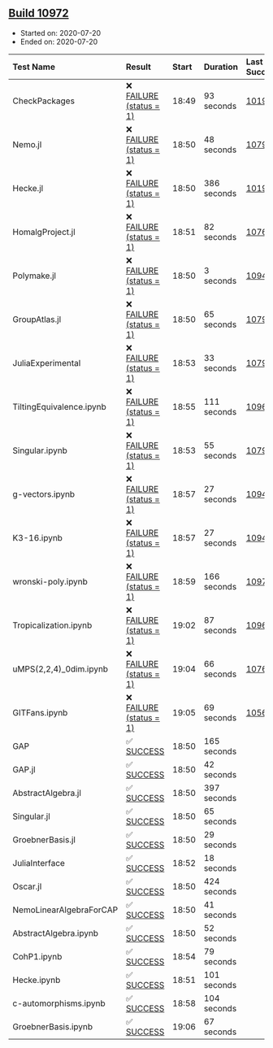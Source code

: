 ## [Build 10972](https://oscarci.mathematik.uni-kl.de/job/oscar/10972/)

* Started on: 2020-07-20
* Ended on: 2020-07-20

| Test Name    | Result | Start | Duration | Last Success | First Failure |
|:-------------|:-------|:------|:---------|:-------------|:--------------|
| CheckPackages | ❌ [FAILURE (status = 1)](https://oscarci.mathematik.uni-kl.de/job/oscar/10972/artifact/logs/build-10972/CheckPackages.log) | 18:49 | 93 seconds | [10197](https://oscarci.mathematik.uni-kl.de/job/oscar/10197/) | [10198](https://oscarci.mathematik.uni-kl.de/job/oscar/10198/) |
| Nemo.jl | ❌ [FAILURE (status = 1)](https://oscarci.mathematik.uni-kl.de/job/oscar/10972/artifact/logs/build-10972/Nemo.jl.log) | 18:50 | 48 seconds | [10790](https://oscarci.mathematik.uni-kl.de/job/oscar/10790/) | [10791](https://oscarci.mathematik.uni-kl.de/job/oscar/10791/) |
| Hecke.jl | ❌ [FAILURE (status = 1)](https://oscarci.mathematik.uni-kl.de/job/oscar/10972/artifact/logs/build-10972/Hecke.jl.log) | 18:50 | 386 seconds | [10197](https://oscarci.mathematik.uni-kl.de/job/oscar/10197/) | [10198](https://oscarci.mathematik.uni-kl.de/job/oscar/10198/) |
| HomalgProject.jl | ❌ [FAILURE (status = 1)](https://oscarci.mathematik.uni-kl.de/job/oscar/10972/artifact/logs/build-10972/HomalgProject.jl.log) | 18:51 | 82 seconds | [10765](https://oscarci.mathematik.uni-kl.de/job/oscar/10765/) | [10766](https://oscarci.mathematik.uni-kl.de/job/oscar/10766/) |
| Polymake.jl | ❌ [FAILURE (status = 1)](https://oscarci.mathematik.uni-kl.de/job/oscar/10972/artifact/logs/build-10972/Polymake.jl.log) | 18:50 | 3 seconds | [10948](https://oscarci.mathematik.uni-kl.de/job/oscar/10948/) | [10949](https://oscarci.mathematik.uni-kl.de/job/oscar/10949/) |
| GroupAtlas.jl | ❌ [FAILURE (status = 1)](https://oscarci.mathematik.uni-kl.de/job/oscar/10972/artifact/logs/build-10972/GroupAtlas.jl.log) | 18:50 | 65 seconds | [10790](https://oscarci.mathematik.uni-kl.de/job/oscar/10790/) | [10791](https://oscarci.mathematik.uni-kl.de/job/oscar/10791/) |
| JuliaExperimental | ❌ [FAILURE (status = 1)](https://oscarci.mathematik.uni-kl.de/job/oscar/10972/artifact/logs/build-10972/JuliaExperimental.log) | 18:53 | 33 seconds | [10790](https://oscarci.mathematik.uni-kl.de/job/oscar/10790/) | [10791](https://oscarci.mathematik.uni-kl.de/job/oscar/10791/) |
| TiltingEquivalence.ipynb | ❌ [FAILURE (status = 1)](https://oscarci.mathematik.uni-kl.de/job/oscar/10972/artifact/logs/build-10972/TiltingEquivalence.ipynb.log) | 18:55 | 111 seconds | [10962](https://oscarci.mathematik.uni-kl.de/job/oscar/10962/) | [10963](https://oscarci.mathematik.uni-kl.de/job/oscar/10963/) |
| Singular.ipynb | ❌ [FAILURE (status = 1)](https://oscarci.mathematik.uni-kl.de/job/oscar/10972/artifact/logs/build-10972/Singular.ipynb.log) | 18:53 | 55 seconds | [10790](https://oscarci.mathematik.uni-kl.de/job/oscar/10790/) | [10791](https://oscarci.mathematik.uni-kl.de/job/oscar/10791/) |
| g-vectors.ipynb | ❌ [FAILURE (status = 1)](https://oscarci.mathematik.uni-kl.de/job/oscar/10972/artifact/logs/build-10972/g-vectors.ipynb.log) | 18:57 | 27 seconds | [10948](https://oscarci.mathematik.uni-kl.de/job/oscar/10948/) | [10949](https://oscarci.mathematik.uni-kl.de/job/oscar/10949/) |
| K3-16.ipynb | ❌ [FAILURE (status = 1)](https://oscarci.mathematik.uni-kl.de/job/oscar/10972/artifact/logs/build-10972/K3-16.ipynb.log) | 18:57 | 27 seconds | [10948](https://oscarci.mathematik.uni-kl.de/job/oscar/10948/) | [10949](https://oscarci.mathematik.uni-kl.de/job/oscar/10949/) |
| wronski-poly.ipynb | ❌ [FAILURE (status = 1)](https://oscarci.mathematik.uni-kl.de/job/oscar/10972/artifact/logs/build-10972/wronski-poly.ipynb.log) | 18:59 | 166 seconds | [10971](https://oscarci.mathematik.uni-kl.de/job/oscar/10971/) | [10972](https://oscarci.mathematik.uni-kl.de/job/oscar/10972/) |
| Tropicalization.ipynb | ❌ [FAILURE (status = 1)](https://oscarci.mathematik.uni-kl.de/job/oscar/10972/artifact/logs/build-10972/Tropicalization.ipynb.log) | 19:02 | 87 seconds | [10968](https://oscarci.mathematik.uni-kl.de/job/oscar/10968/) | [10969](https://oscarci.mathematik.uni-kl.de/job/oscar/10969/) |
| uMPS(2,2,4)_0dim.ipynb | ❌ [FAILURE (status = 1)](https://oscarci.mathematik.uni-kl.de/job/oscar/10972/artifact/logs/build-10972/uMPS-2-2-4-_0dim.ipynb.log) | 19:04 | 66 seconds | [10765](https://oscarci.mathematik.uni-kl.de/job/oscar/10765/) | [10766](https://oscarci.mathematik.uni-kl.de/job/oscar/10766/) |
| GITFans.ipynb | ❌ [FAILURE (status = 1)](https://oscarci.mathematik.uni-kl.de/job/oscar/10972/artifact/logs/build-10972/GITFans.ipynb.log) | 19:05 | 69 seconds | [10566](https://oscarci.mathematik.uni-kl.de/job/oscar/10566/) | [10567](https://oscarci.mathematik.uni-kl.de/job/oscar/10567/) |
| GAP | ✅ [SUCCESS](https://oscarci.mathematik.uni-kl.de/job/oscar/10972/artifact/logs/build-10972/GAP.log) | 18:50 | 165 seconds |  |  |
| GAP.jl | ✅ [SUCCESS](https://oscarci.mathematik.uni-kl.de/job/oscar/10972/artifact/logs/build-10972/GAP.jl.log) | 18:50 | 42 seconds |  |  |
| AbstractAlgebra.jl | ✅ [SUCCESS](https://oscarci.mathematik.uni-kl.de/job/oscar/10972/artifact/logs/build-10972/AbstractAlgebra.jl.log) | 18:50 | 397 seconds |  |  |
| Singular.jl | ✅ [SUCCESS](https://oscarci.mathematik.uni-kl.de/job/oscar/10972/artifact/logs/build-10972/Singular.jl.log) | 18:50 | 65 seconds |  |  |
| GroebnerBasis.jl | ✅ [SUCCESS](https://oscarci.mathematik.uni-kl.de/job/oscar/10972/artifact/logs/build-10972/GroebnerBasis.jl.log) | 18:50 | 29 seconds |  |  |
| JuliaInterface | ✅ [SUCCESS](https://oscarci.mathematik.uni-kl.de/job/oscar/10972/artifact/logs/build-10972/JuliaInterface.log) | 18:52 | 18 seconds |  |  |
| Oscar.jl | ✅ [SUCCESS](https://oscarci.mathematik.uni-kl.de/job/oscar/10972/artifact/logs/build-10972/Oscar.jl.log) | 18:50 | 424 seconds |  |  |
| NemoLinearAlgebraForCAP | ✅ [SUCCESS](https://oscarci.mathematik.uni-kl.de/job/oscar/10972/artifact/logs/build-10972/NemoLinearAlgebraForCAP.log) | 18:50 | 41 seconds |  |  |
| AbstractAlgebra.ipynb | ✅ [SUCCESS](https://oscarci.mathematik.uni-kl.de/job/oscar/10972/artifact/logs/build-10972/AbstractAlgebra.ipynb.log) | 18:50 | 52 seconds |  |  |
| CohP1.ipynb | ✅ [SUCCESS](https://oscarci.mathematik.uni-kl.de/job/oscar/10972/artifact/logs/build-10972/CohP1.ipynb.log) | 18:54 | 79 seconds |  |  |
| Hecke.ipynb | ✅ [SUCCESS](https://oscarci.mathematik.uni-kl.de/job/oscar/10972/artifact/logs/build-10972/Hecke.ipynb.log) | 18:51 | 101 seconds |  |  |
| c-automorphisms.ipynb | ✅ [SUCCESS](https://oscarci.mathematik.uni-kl.de/job/oscar/10972/artifact/logs/build-10972/c-automorphisms.ipynb.log) | 18:58 | 104 seconds |  |  |
| GroebnerBasis.ipynb | ✅ [SUCCESS](https://oscarci.mathematik.uni-kl.de/job/oscar/10972/artifact/logs/build-10972/GroebnerBasis.ipynb.log) | 19:06 | 67 seconds |  |  |
